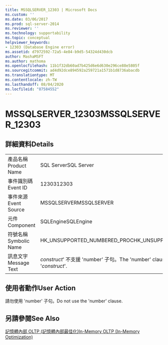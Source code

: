 ```yaml
---
title: MSSQLSERVER_12303 | Microsoft Docs
ms.custom: ''
ms.date: 03/06/2017
ms.prod: sql-server-2014
ms.reviewer: ''
ms.technology: supportability
ms.topic: conceptual
helpviewer_keywords:
- 12303 (Database Engine error)
ms.assetid: d7972592-72a5-4e84-b9d5-54324d430dcb
author: MashaMSFT
ms.author: mathoma
ms.openlocfilehash: 11b1f32db60ad7b425d6e6d630e296ce88e5805f
ms.sourcegitcommit: ad4d92dce894592a259721a1571b1d8736abacdb
ms.translationtype: MT
ms.contentlocale: zh-TW
ms.lasthandoff: 08/04/2020
ms.locfileid: "87584552"
---
```

# <a name="mssqlserver_12303"></a><span data-ttu-id="abace-102">MSSQLSERVER_12303</span><span class="sxs-lookup"><span data-stu-id="abace-102">MSSQLSERVER_12303</span></span>
    
## <a name="details"></a><span data-ttu-id="abace-103">詳細資料</span><span class="sxs-lookup"><span data-stu-id="abace-103">Details</span></span>  
  
|||  
|-|-|  
|<span data-ttu-id="abace-104">產品名稱</span><span class="sxs-lookup"><span data-stu-id="abace-104">Product Name</span></span>|<span data-ttu-id="abace-105">SQL Server</span><span class="sxs-lookup"><span data-stu-id="abace-105">SQL Server</span></span>|  
|<span data-ttu-id="abace-106">事件識別碼</span><span class="sxs-lookup"><span data-stu-id="abace-106">Event ID</span></span>|<span data-ttu-id="abace-107">12303</span><span class="sxs-lookup"><span data-stu-id="abace-107">12303</span></span>|  
|<span data-ttu-id="abace-108">事件來源</span><span class="sxs-lookup"><span data-stu-id="abace-108">Event Source</span></span>|<span data-ttu-id="abace-109">MSSQLSERVER</span><span class="sxs-lookup"><span data-stu-id="abace-109">MSSQLSERVER</span></span>|  
|<span data-ttu-id="abace-110">元件</span><span class="sxs-lookup"><span data-stu-id="abace-110">Component</span></span>|<span data-ttu-id="abace-111">SQLEngine</span><span class="sxs-lookup"><span data-stu-id="abace-111">SQLEngine</span></span>|  
|<span data-ttu-id="abace-112">符號名稱</span><span class="sxs-lookup"><span data-stu-id="abace-112">Symbolic Name</span></span>|<span data-ttu-id="abace-113">HK_UNSUPPORTED_NUMBERED_PROC</span><span class="sxs-lookup"><span data-stu-id="abace-113">HK_UNSUPPORTED_NUMBERED_PROC</span></span>|  
|<span data-ttu-id="abace-114">訊息文字</span><span class="sxs-lookup"><span data-stu-id="abace-114">Message Text</span></span>|<span data-ttu-id="abace-115">*construct*' 不支援 'number' 子句。</span><span class="sxs-lookup"><span data-stu-id="abace-115">The 'number' clause is not supported with '*construct*'.</span></span>|  
  
## <a name="user-action"></a><span data-ttu-id="abace-116">使用者動作</span><span class="sxs-lookup"><span data-stu-id="abace-116">User Action</span></span>  
 <span data-ttu-id="abace-117">請勿使用 'number' 子句。</span><span class="sxs-lookup"><span data-stu-id="abace-117">Do not use the 'number' clause.</span></span>  
  
## <a name="see-also"></a><span data-ttu-id="abace-118">另請參閱</span><span class="sxs-lookup"><span data-stu-id="abace-118">See Also</span></span>  
 [<span data-ttu-id="abace-119">記憶體內部 OLTP &#40;記憶體內部最佳化&#41;</span><span class="sxs-lookup"><span data-stu-id="abace-119">In-Memory OLTP &#40;In-Memory Optimization&#41;</span></span>](../in-memory-oltp/in-memory-oltp-in-memory-optimization.md)  
  
  
